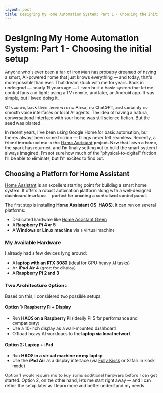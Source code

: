 ```yaml
---
layout: post
title: Designing My Home Automation System: Part 1 - Choosing the initial setup
---
```


# Designing My Home Automation System: Part 1 - Choosing the initial setup


Anyone who's ever been a fan of Iron Man has probably dreamed of having a smart, AI-powered home that just knows everything — and today, that's more possible than ever. That dream stuck with me for years. Back in undergrad — nearly 15 years ago — I even built a basic system that let me control fans and lights using a TV remote, and later, an Android app. It was simple, but I loved doing it.

Of course, back then there was no Alexa, no ChatGPT, and certainly no smooth voice interfaces or local AI agents. The idea of having a natural, conversational interface with your home was still science fiction. But the seed was planted.

In recent years, I've been using Google Home for basic automation, but there’s always been some friction — things never felt seamless. Recently, a friend introduced me to the [Home Assistant](https://www.home-assistant.io/) project. Now that I own a home, the spark has returned, and I’m finally setting out to build the smart system I always imagined. I’m not sure how much of the "physical-to-digital" friction I’ll be able to eliminate, but I’m excited to find out.


## Choosing a Platform for Home Assistant

[Home Assistant](https://www.home-assistant.io/) is an excellent starting point for building a smart home system. It offers a robust automation platform along with a well-designed dashboard interface — perfect for creating a centralized control panel.

The first step is installing **Home Assistant OS (HAOS)**. It can run on several platforms:
- Dedicated hardware like [Home Assistant Green](https://www.home-assistant.io/green)
- A **Raspberry Pi 4 or 5**
- A **Windows or Linux machine** via a virtual machine

### My Available Hardware

I already had a few devices lying around:
- A **laptop with an RTX 3080** (ideal for GPU-heavy AI tasks)
- An **iPad Air 4** (great for display)
- A **Raspberry Pi 2 and 3**

### Two Architecture Options

Based on this, I considered two possible setups:

#### Option 1: Raspberry Pi + Display
- Run **HAOS on a Raspberry Pi** (ideally Pi 5 for performance and compatibility)
- Use a 10-inch display as a wall-mounted dashboard
- Offload heavy AI workloads to the **laptop via local network**

#### Option 2: Laptop + iPad
- Run **HAOS in a virtual machine on my laptop**
- Use the **iPad Air** as a display interface (via [Fully Kiosk](https://www.fully-kiosk.com/) or Safari in kiosk mode)


Option 1 would require me to buy some additional hardware before I can get started. Option 2, on the other hand, lets me start right away — and I can refine the setup later as I learn more and better understand my needs.

